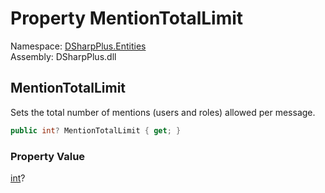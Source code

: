 # Property MentionTotalLimit

Namespace: [DSharpPlus.Entities](DSharpPlus.Entities.md)  
Assembly: DSharpPlus.dll

## <a id="DSharpPlus_Entities_DiscordRuleTriggerMetadataBuilder_MentionTotalLimit"></a>MentionTotalLimit

Sets the total number of mentions (users and roles) allowed per message.

```csharp
public int? MentionTotalLimit { get; }
```

### Property Value

[int](https://learn.microsoft.com/dotnet/api/system.int32)?

